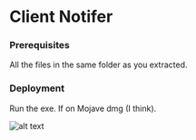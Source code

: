 # Client Notifer

### Prerequisites
All the files in the same folder as you extracted.

### Deployment

Run the exe.  If on Mojave dmg (I think).

![alt text](https://i.imgur.com/UJua9Kk.png)
